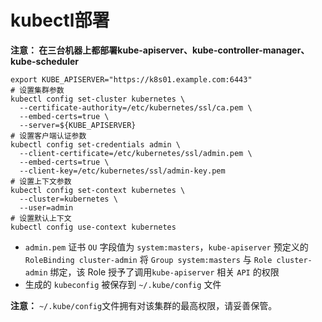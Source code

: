 # kubectl部署

**注意： 在三台机器上都部署kube-apiserver、kube-controller-manager、kube-scheduler**

```
export KUBE_APISERVER="https://k8s01.example.com:6443"
# 设置集群参数
kubectl config set-cluster kubernetes \
  --certificate-authority=/etc/kubernetes/ssl/ca.pem \
  --embed-certs=true \
  --server=${KUBE_APISERVER}
# 设置客户端认证参数
kubectl config set-credentials admin \
  --client-certificate=/etc/kubernetes/ssl/admin.pem \
  --embed-certs=true \
  --client-key=/etc/kubernetes/ssl/admin-key.pem
# 设置上下文参数
kubectl config set-context kubernetes \
  --cluster=kubernetes \
  --user=admin
# 设置默认上下文
kubectl config use-context kubernetes
```
- `admin.pem` 证书 `OU` 字段值为 `system:masters`，`kube-apiserver` 预定义的 `RoleBinding cluster-admin` 将 `Group system:masters` 与 `Role cluster-admin` 绑定，该 Role 授予了调用`kube-apiserver` 相关 `API` 的权限
- 生成的 `kubeconfig` 被保存到 `~/.kube/config` 文件

**注意：** `~/.kube/config`文件拥有对该集群的最高权限，请妥善保管。
